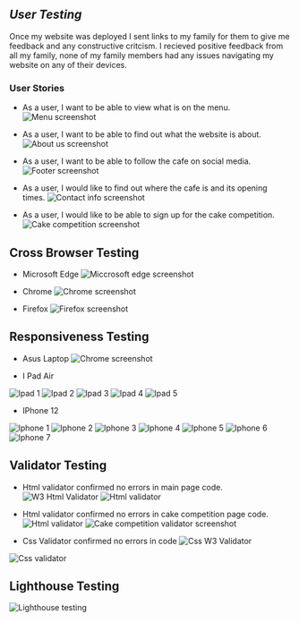 ## _User Testing_
Once my website was deployed I sent links to my family for them to give me feedback and any constructive critcism. 
I recieved positive feedback from all my family, none of my family members had any issues navigating my website on any of their devices.

### User Stories
- As a user, I want to be able to view what is on the menu.
![Menu screenshot](https://user-images.githubusercontent.com/110427318/196244448-780de330-b427-402c-806c-1298ebb44031.PNG)

- As a user, I want to be able to find out what the website is about.
![About us screenshot](https://user-images.githubusercontent.com/110427318/196244570-0f207e85-4a97-4870-a8d3-a69289d1e69c.PNG)

- As a user, I want to be able to follow the cafe on social media.
![Footer screenshot](https://user-images.githubusercontent.com/110427318/196244734-8a342abc-041c-4ab6-8f5d-0c2ed003895f.PNG)

- As a user, I would like to find out where the cafe is and its opening times.
![Contact info screenshot](https://user-images.githubusercontent.com/110427318/196244919-b3c712ed-66d4-41df-8459-91f34377ba08.PNG)

- As a user, I would like to be able to sign up for the cake competition.
![Cake competition screenshot](https://user-images.githubusercontent.com/110427318/196245168-75df2554-4257-4aca-b90a-0154e78b7a0b.PNG)

## Cross Browser Testing
- Microsoft Edge 
![Miccrosoft edge screenshot](https://user-images.githubusercontent.com/110427318/196246450-155db53f-d693-49c3-90c6-a9aad6dfd12f.PNG)

- Chrome
![Chrome screenshot](https://user-images.githubusercontent.com/110427318/196246496-359cbe79-d8c2-4fe9-aa6e-9e6a477d564d.PNG)

- Firefox
![Firefox screenshot](https://user-images.githubusercontent.com/110427318/196247450-6f29c537-3282-44d0-b6f3-d9bcd06a15e4.PNG)

## Responsiveness Testing

- Asus Laptop 
![Chrome screenshot](https://user-images.githubusercontent.com/110427318/196247710-939dcab9-5124-4589-b535-64eb26e7f414.PNG)

- I Pad Air

![Ipad 1](https://user-images.githubusercontent.com/110427318/196249272-30a83230-d04b-4789-8895-ef106d742b20.png)
![Ipad 2](https://user-images.githubusercontent.com/110427318/196249281-6f6cde6b-1428-4775-9516-6a92beb53101.png)
![Ipad 3](https://user-images.githubusercontent.com/110427318/196249286-98875c79-0b2f-4c91-b194-4b55f1496c2a.png)
![Ipad 4](https://user-images.githubusercontent.com/110427318/196249290-e46d1b15-5fc5-4d0b-9675-830971121d79.png)
![Ipad 5](https://user-images.githubusercontent.com/110427318/196249293-62638907-bcf8-40bf-94b0-72a7ac234f60.png)

- IPhone 12

![Iphone 1](https://user-images.githubusercontent.com/110427318/196249368-3a052a31-4f22-447d-bca1-f1b8cb920936.png)
![Iphone 2](https://user-images.githubusercontent.com/110427318/196249370-1a90d8c5-1f21-4d98-8acb-e968261ae0c4.png)
![Iphone 3](https://user-images.githubusercontent.com/110427318/196249372-913b6da5-7f17-439c-9b62-97beed3cad8c.png)
![Iphone 4](https://user-images.githubusercontent.com/110427318/196249381-d429c0c4-859c-49c1-b2b9-8838781e3781.png)
![Iphone 5](https://user-images.githubusercontent.com/110427318/196249383-9f3b4cee-4e72-4706-89be-af6bf7de610c.png)
![Iphone 6](https://user-images.githubusercontent.com/110427318/196249420-ff40f4ab-4cf4-4c56-8677-f24fd7d4c869.png)
![Iphone 7](https://user-images.githubusercontent.com/110427318/196249426-834ccd66-3e45-48a7-9c6f-3cc9ac3b17c2.png)

## Validator Testing 

- Html validator confirmed no errors in main page code. 
![W3 Html Validator](https://validator.w3.org/nu/?doc=https%3A%2F%2Ferickabarker.github.io%2FSweets-N-Treats%2F)
![Html validator](https://user-images.githubusercontent.com/110427318/196520882-eff6134a-cef7-4ed1-bd43-0c637204b41e.PNG)

- Html validator confirmed no errors in cake competition page code. 
![Html validator](https://validator.w3.org/nu/?doc=https%3A%2F%2Ferickabarker.github.io%2FSweets-N-Treats%2Fcake-competition.html)
![Cake competition validator screenshot](https://user-images.githubusercontent.com/110427318/196520834-5a9ebc62-ddc2-4f23-a10e-4b8a2210cf94.PNG)

- Css Validator confirmed no errors in code 
![Css W3 Validator](https://jigsaw.w3.org/css-validator/validator?uri=https%3A%2F%2Ferickabarker.github.io%2FSweets-N-Treats%2F&profile=css3svg&usermedium=all&warning=1&vextwarning=&lang=en)

![Css validator](https://user-images.githubusercontent.com/110427318/196250957-19ac36e3-0d48-4504-8473-ed613923f717.PNG)

## Lighthouse Testing 
![Lighthouse testing](https://user-images.githubusercontent.com/110427318/196256938-4adc8dd7-5e1c-4b06-adaa-8d50d48e8422.PNG)
